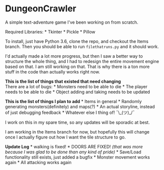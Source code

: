 # DungeonCrawler
A simple text-adventure game I've been working on from scratch.

Required Libraries:
    * Tkinter
    * Pickle
    * Pillow

To install, just have Python 3.6, clone the repo, and checkout the Items branch. Then you should be able to run `filethatruns.py` and it should work.

I'd actually made a lot more progress, but then I saw a better way to structure the whole thing, and I had to redesign the entire movement engine based on that. I am still working on that. That is why there is a ton more stuff in the code than actually works right now.

**This is the list of things that existed that need changing**  
There are a lot of bugs:
    * Monsters need to be able to die
    * The player needs to be able to die
    * Object adding and taking needs to be updated

**This is the list of things I plan to add**
    * Items in general
    * Randomly generating monsters(definitely) and maps(?)
    * An actual storyline, instead of just debugging feedback
    * Whatever else I thing of! ¯\\\_(ツ)\_/¯

I work on this in my spare time, so any updates will be sporadic at best.

I am working in the Items branch for now, but hopefully this will change once I actually figure out how I want the tile structure to go.

**Update Log**
    * walking is fixed!
    * DOORS ARE FIXED! *(that was more because I was glad to be done than any kind of pride)*
    * Save/Load functionality still exists, just added a bugfix
    * Monster movement works again
    * All attacking works again
